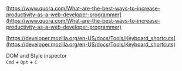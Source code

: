 [https://www.quora.com/What-are-the-best-ways-to-increase-productivity-as-a-web-developer-programmer](https://www.quora.com/What-are-the-best-ways-to-increase-productivity-as-a-web-developer-programmer)  

[https://developer.mozilla.org/en-US/docs/Tools/Keyboard_shortcuts](https://developer.mozilla.org/en-US/docs/Tools/Keyboard_shortcuts)  


DOM and Style inspector  
`Cmd` + `Opt` + `C`  